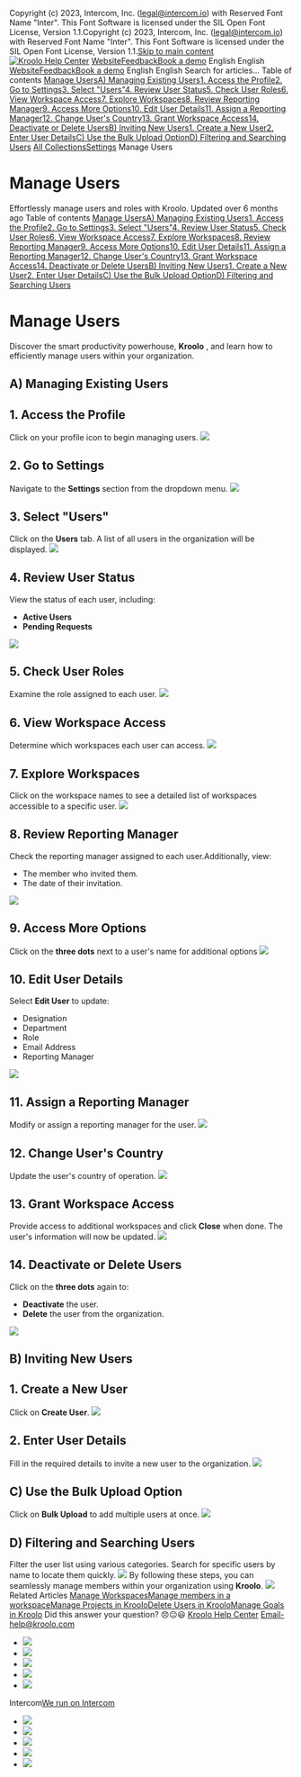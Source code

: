 Copyright (c) 2023, Intercom, Inc. (legal@intercom.io) with Reserved Font Name "Inter". This Font Software is licensed under the SIL Open Font License, Version 1.1.Copyright (c) 2023, Intercom, Inc. (legal@intercom.io) with Reserved Font Name "Inter". This Font Software is licensed under the SIL Open Font License, Version 1.1.[Skip to main content](https://help.kroolo.com/en/articles/10161730-manage-users#main-content)
[![Kroolo Help Center](https://downloads.intercomcdn.com/i/o/h4qkzypg/611116/ee699fbf23fef0f6d8d4f666d84c/37cdcedd14003d8fdcfdeda0a05c09cb)](https://help.kroolo.com/en/)
[Website](https://kroolo.com/)[Feedback](https://kroolo.featurebase.app/)[Book a demo](https://kroolo.com/book-demo)
English
English
[Website](https://kroolo.com/)[Feedback](https://kroolo.featurebase.app/)[Book a demo](https://kroolo.com/book-demo)
English
English
Search for articles...
Table of contents
[Manage Users](https://help.kroolo.com/en/articles/10161730-manage-users#h_c3f5aa3072)[A) Managing Existing Users](https://help.kroolo.com/en/articles/10161730-manage-users#h_3f8fbc7b50)[1. Access the Profile](https://help.kroolo.com/en/articles/10161730-manage-users#h_83e1337e8a)[2. Go to Settings](https://help.kroolo.com/en/articles/10161730-manage-users#h_fe22768128)[3. Select "Users"](https://help.kroolo.com/en/articles/10161730-manage-users#h_87cc439853)[4. Review User Status](https://help.kroolo.com/en/articles/10161730-manage-users#h_d8a6e7eb69)[5. Check User Roles](https://help.kroolo.com/en/articles/10161730-manage-users#h_c1e5702211)[6. View Workspace Access](https://help.kroolo.com/en/articles/10161730-manage-users#h_c42c22c3b6)[7. Explore Workspaces](https://help.kroolo.com/en/articles/10161730-manage-users#h_168d1a0acc)[8. Review Reporting Manager](https://help.kroolo.com/en/articles/10161730-manage-users#h_65588834a5)[9. Access More Options](https://help.kroolo.com/en/articles/10161730-manage-users#h_d97788f9cf)[10. Edit User Details](https://help.kroolo.com/en/articles/10161730-manage-users#h_b992346fa1)[11. Assign a Reporting Manager](https://help.kroolo.com/en/articles/10161730-manage-users#h_263e2e263d)[12. Change User's Country](https://help.kroolo.com/en/articles/10161730-manage-users#h_8fb4ac6857)[13. Grant Workspace Access](https://help.kroolo.com/en/articles/10161730-manage-users#h_b17b8bf164)[14. Deactivate or Delete Users](https://help.kroolo.com/en/articles/10161730-manage-users#h_1aaf07e354)[B) Inviting New Users](https://help.kroolo.com/en/articles/10161730-manage-users#h_b777bc1654)[1. Create a New User](https://help.kroolo.com/en/articles/10161730-manage-users#h_f9cfb4028d)[2. Enter User Details](https://help.kroolo.com/en/articles/10161730-manage-users#h_9ac833ac81)[C) Use the Bulk Upload Option](https://help.kroolo.com/en/articles/10161730-manage-users#h_e1d6751feb)[D) Filtering and Searching Users](https://help.kroolo.com/en/articles/10161730-manage-users#h_11b5dde284)
[All Collections](https://help.kroolo.com/en/)[Settings](https://help.kroolo.com/en/collections/10446517-settings)
Manage Users
# Manage Users
Effortlessly manage users and roles with Kroolo.
Updated over 6 months ago
Table of contents
[Manage Users](https://help.kroolo.com/en/articles/10161730-manage-users#h_c3f5aa3072)[A) Managing Existing Users](https://help.kroolo.com/en/articles/10161730-manage-users#h_3f8fbc7b50)[1. Access the Profile](https://help.kroolo.com/en/articles/10161730-manage-users#h_83e1337e8a)[2. Go to Settings](https://help.kroolo.com/en/articles/10161730-manage-users#h_fe22768128)[3. Select "Users"](https://help.kroolo.com/en/articles/10161730-manage-users#h_87cc439853)[4. Review User Status](https://help.kroolo.com/en/articles/10161730-manage-users#h_d8a6e7eb69)[5. Check User Roles](https://help.kroolo.com/en/articles/10161730-manage-users#h_c1e5702211)[6. View Workspace Access](https://help.kroolo.com/en/articles/10161730-manage-users#h_c42c22c3b6)[7. Explore Workspaces](https://help.kroolo.com/en/articles/10161730-manage-users#h_168d1a0acc)[8. Review Reporting Manager](https://help.kroolo.com/en/articles/10161730-manage-users#h_65588834a5)[9. Access More Options](https://help.kroolo.com/en/articles/10161730-manage-users#h_d97788f9cf)[10. Edit User Details](https://help.kroolo.com/en/articles/10161730-manage-users#h_b992346fa1)[11. Assign a Reporting Manager](https://help.kroolo.com/en/articles/10161730-manage-users#h_263e2e263d)[12. Change User's Country](https://help.kroolo.com/en/articles/10161730-manage-users#h_8fb4ac6857)[13. Grant Workspace Access](https://help.kroolo.com/en/articles/10161730-manage-users#h_b17b8bf164)[14. Deactivate or Delete Users](https://help.kroolo.com/en/articles/10161730-manage-users#h_1aaf07e354)[B) Inviting New Users](https://help.kroolo.com/en/articles/10161730-manage-users#h_b777bc1654)[1. Create a New User](https://help.kroolo.com/en/articles/10161730-manage-users#h_f9cfb4028d)[2. Enter User Details](https://help.kroolo.com/en/articles/10161730-manage-users#h_9ac833ac81)[C) Use the Bulk Upload Option](https://help.kroolo.com/en/articles/10161730-manage-users#h_e1d6751feb)[D) Filtering and Searching Users](https://help.kroolo.com/en/articles/10161730-manage-users#h_11b5dde284)
# Manage Users
Discover the smart productivity powerhouse, **Kroolo** , and learn how to efficiently manage users within your organization.
## **A) Managing Existing Users**
## **1. Access the Profile**
Click on your profile icon to begin managing users.
[![](https://downloads.intercomcdn.com/i/o/h4qkzypg/1258753596/6afc41849b07b61f7419a52f6978/836b6b6f-26ff-4f0e-93e8-392ca536baf2.gif?expires=1747842300&signature=7d8e6fd7872532ed3e722da0e9e08e5fe2c56b985cfd238f13456cc712209253&req=dSIiHs57noRWX%2FMW1HO4zZ8akIP68dK0Cjpu%2FWaVsCJhn6TbjXWPSXmKewhV%0AzJ512qkbGEXYZuiljNY%3D%0A)](https://downloads.intercomcdn.com/i/o/h4qkzypg/1258753596/6afc41849b07b61f7419a52f6978/836b6b6f-26ff-4f0e-93e8-392ca536baf2.gif?expires=1747842300&signature=7d8e6fd7872532ed3e722da0e9e08e5fe2c56b985cfd238f13456cc712209253&req=dSIiHs57noRWX%2FMW1HO4zZ8akIP68dK0Cjpu%2FWaVsCJhn6TbjXWPSXmKewhV%0AzJ512qkbGEXYZuiljNY%3D%0A)
## **2. Go to Settings**
Navigate to the **Settings** section from the dropdown menu.
[![](https://downloads.intercomcdn.com/i/o/h4qkzypg/1258753606/0441e9ec798a98bf5c0259465c7c/04e497f0-5b57-47cb-823a-26d40de4b914.png?expires=1747842300&signature=e52a1026bf86ed423923248f806faad2b8ec199f9e2929273f6f4693e74527de&req=dSIiHs57nodfX%2FMW1HO4zYVlY%2B0NyXRAoG97lnUGlCSAkRy%2BP8Ya8YQiJLhR%0A%2Fkqu6PB724P2vJbv0KU%3D%0A)](https://downloads.intercomcdn.com/i/o/h4qkzypg/1258753606/0441e9ec798a98bf5c0259465c7c/04e497f0-5b57-47cb-823a-26d40de4b914.png?expires=1747842300&signature=e52a1026bf86ed423923248f806faad2b8ec199f9e2929273f6f4693e74527de&req=dSIiHs57nodfX%2FMW1HO4zYVlY%2B0NyXRAoG97lnUGlCSAkRy%2BP8Ya8YQiJLhR%0A%2Fkqu6PB724P2vJbv0KU%3D%0A)
## **3. Select "Users"**
Click on the **Users** tab. A list of all users in the organization will be displayed.
[![](https://downloads.intercomcdn.com/i/o/h4qkzypg/1258753600/56d5d642640c9a789808e8ae7a3f/50553439-e6ea-47fe-a5cc-18e91fd7d300.png?expires=1747842300&signature=47249fbaea11681de00b2cfecb1e6fb315401cc2a3e4324f4eeb9e093a529907&req=dSIiHs57nodfWfMW1HO4zWwgcDJqQLSaq0X4ooK3nwF2U%2B0dRGdG%2FCyQ3jAe%0AlYKNJYs486acQ9pEYVw%3D%0A)](https://downloads.intercomcdn.com/i/o/h4qkzypg/1258753600/56d5d642640c9a789808e8ae7a3f/50553439-e6ea-47fe-a5cc-18e91fd7d300.png?expires=1747842300&signature=47249fbaea11681de00b2cfecb1e6fb315401cc2a3e4324f4eeb9e093a529907&req=dSIiHs57nodfWfMW1HO4zWwgcDJqQLSaq0X4ooK3nwF2U%2B0dRGdG%2FCyQ3jAe%0AlYKNJYs486acQ9pEYVw%3D%0A)
## **4. Review User Status**
View the status of each user, including:
  * **Active Users**
  * **Pending Requests**


[![](https://downloads.intercomcdn.com/i/o/h4qkzypg/1258753616/891a01e1ea6b2436ec35b41c8343/4d4cdaed-1351-49c4-af3c-5945f4681d13.gif?expires=1747842300&signature=f34b325beb097dcfea032235d758f6de5bf204c3286a372a726e2b4270bd63af&req=dSIiHs57nodeX%2FMW1HO4zaPMN0Y5YOleWMLznQjQybNQRIcbP8PgQnqov%2FJ%2B%0APqsUwHXRWwDmdLuOF1Y%3D%0A)](https://downloads.intercomcdn.com/i/o/h4qkzypg/1258753616/891a01e1ea6b2436ec35b41c8343/4d4cdaed-1351-49c4-af3c-5945f4681d13.gif?expires=1747842300&signature=f34b325beb097dcfea032235d758f6de5bf204c3286a372a726e2b4270bd63af&req=dSIiHs57nodeX%2FMW1HO4zaPMN0Y5YOleWMLznQjQybNQRIcbP8PgQnqov%2FJ%2B%0APqsUwHXRWwDmdLuOF1Y%3D%0A)
## **5. Check User Roles**
Examine the role assigned to each user.
[![](https://downloads.intercomcdn.com/i/o/h4qkzypg/1258753601/26e2425808c8ff6c097256e101d9/543e0067-d079-4d8e-8b05-b5cf41f8f1f0.gif?expires=1747842300&signature=af841b302719bc2baeb10b262b8c8a39339170ec649684eeae99eae80c2850c9&req=dSIiHs57nodfWPMW1HO4zXzaezEIDIp3AW3yaoLLAcmxWXYYlXKS%2Ftz6oVfn%0A5OSbp1hlSvx6OcMdqk0%3D%0A)](https://downloads.intercomcdn.com/i/o/h4qkzypg/1258753601/26e2425808c8ff6c097256e101d9/543e0067-d079-4d8e-8b05-b5cf41f8f1f0.gif?expires=1747842300&signature=af841b302719bc2baeb10b262b8c8a39339170ec649684eeae99eae80c2850c9&req=dSIiHs57nodfWPMW1HO4zXzaezEIDIp3AW3yaoLLAcmxWXYYlXKS%2Ftz6oVfn%0A5OSbp1hlSvx6OcMdqk0%3D%0A)
## **6. View Workspace Access**
Determine which workspaces each user can access.
[![](https://downloads.intercomcdn.com/i/o/h4qkzypg/1258753605/a9f67172008e0ecde2419db8b36e/948cbe2f-f0f9-44d6-ac03-1981d477e190.gif?expires=1747842300&signature=37bdd167eabb901d411301c962f90a3dec805199e018dacec47f98e68cd77394&req=dSIiHs57nodfXPMW1HO4zU%2FknayUVu98kFjTtzS777kHSqO0EHTE7cs4Ujv2%0A%2BDdyr4sBHeJkasq5oFE%3D%0A)](https://downloads.intercomcdn.com/i/o/h4qkzypg/1258753605/a9f67172008e0ecde2419db8b36e/948cbe2f-f0f9-44d6-ac03-1981d477e190.gif?expires=1747842300&signature=37bdd167eabb901d411301c962f90a3dec805199e018dacec47f98e68cd77394&req=dSIiHs57nodfXPMW1HO4zU%2FknayUVu98kFjTtzS777kHSqO0EHTE7cs4Ujv2%0A%2BDdyr4sBHeJkasq5oFE%3D%0A)
## **7. Explore Workspaces**
Click on the workspace names to see a detailed list of workspaces accessible to a specific user. 
[![](https://downloads.intercomcdn.com/i/o/h4qkzypg/1258753611/d4ed3f911f24f89fec9179b0999b/1fdfcc43-ccec-4c81-883a-0df217e763cd.gif?expires=1747842300&signature=4d97e4b72d0f623fc5e21b83f2b94d58d79f935f68f2a4bc770c7f5d13240c8b&req=dSIiHs57nodeWPMW1HO4zUiexnUM7wZNunJUBSIn65XjoyDtoHMxN2CuKTFi%0AnCBlCxKXBQI2gW%2BHDzs%3D%0A)](https://downloads.intercomcdn.com/i/o/h4qkzypg/1258753611/d4ed3f911f24f89fec9179b0999b/1fdfcc43-ccec-4c81-883a-0df217e763cd.gif?expires=1747842300&signature=4d97e4b72d0f623fc5e21b83f2b94d58d79f935f68f2a4bc770c7f5d13240c8b&req=dSIiHs57nodeWPMW1HO4zUiexnUM7wZNunJUBSIn65XjoyDtoHMxN2CuKTFi%0AnCBlCxKXBQI2gW%2BHDzs%3D%0A)
## **8. Review Reporting Manager**
Check the reporting manager assigned to each user.Additionally, view:
  * The member who invited them.
  * The date of their invitation. 


[![](https://downloads.intercomcdn.com/i/o/h4qkzypg/1258753615/fadaace7ebee3668d79e74b356d0/4dfee794-be8c-45b6-9910-ccb23a9ee777.png?expires=1747842300&signature=9eb8b5c6d9cf504b330561183106ae51a8c6e2db218738b520a96439dbab92ff&req=dSIiHs57nodeXPMW1HO4zedRR0O4UX1RFEc5gSpGtMaqBjF3wJqcG9MOElFU%0AscbgfhvDn2pkYs3vFak%3D%0A)](https://downloads.intercomcdn.com/i/o/h4qkzypg/1258753615/fadaace7ebee3668d79e74b356d0/4dfee794-be8c-45b6-9910-ccb23a9ee777.png?expires=1747842300&signature=9eb8b5c6d9cf504b330561183106ae51a8c6e2db218738b520a96439dbab92ff&req=dSIiHs57nodeXPMW1HO4zedRR0O4UX1RFEc5gSpGtMaqBjF3wJqcG9MOElFU%0AscbgfhvDn2pkYs3vFak%3D%0A)
## **9. Access More Options**
Click on the **three dots** next to a user's name for additional options
[![](https://downloads.intercomcdn.com/i/o/h4qkzypg/1258753612/48d3b643d8198c47cf82d11d5fae/5455be20-129f-4046-afd5-063045f2cc80.png?expires=1747842300&signature=ee502c208141389e6bbf154b783d4e975c4c82669f98b0ce8c787b4d609e3c74&req=dSIiHs57nodeW%2FMW1HO4zaBQZLDwHMy7BtWb9urt9SvATAw5%2BlgWYdL3KIPZ%0AIHK9FogNoMqQ9MPXzkY%3D%0A)](https://downloads.intercomcdn.com/i/o/h4qkzypg/1258753612/48d3b643d8198c47cf82d11d5fae/5455be20-129f-4046-afd5-063045f2cc80.png?expires=1747842300&signature=ee502c208141389e6bbf154b783d4e975c4c82669f98b0ce8c787b4d609e3c74&req=dSIiHs57nodeW%2FMW1HO4zaBQZLDwHMy7BtWb9urt9SvATAw5%2BlgWYdL3KIPZ%0AIHK9FogNoMqQ9MPXzkY%3D%0A)
## **10. Edit User Details**
Select **Edit User** to update:
  * Designation
  * Department
  * Role
  * Email Address
  * Reporting Manager 


[![](https://downloads.intercomcdn.com/i/o/h4qkzypg/1258753603/ed8ad33c2f6c7ab8b4e023139b8d/b0085b06-f29a-4e54-877e-91fca58f314b.gif?expires=1747842300&signature=26efd98aef2deaed6839c2a04f41d9777c22261728a2b5829d74b1f8088d03c9&req=dSIiHs57nodfWvMW1HO4zf7%2Bf85FYXJe9L0NYqgTtXa2Aop5yJKtkUNrucCZ%0Au9n6%2FDAp3gWkYgwwtUo%3D%0A)](https://downloads.intercomcdn.com/i/o/h4qkzypg/1258753603/ed8ad33c2f6c7ab8b4e023139b8d/b0085b06-f29a-4e54-877e-91fca58f314b.gif?expires=1747842300&signature=26efd98aef2deaed6839c2a04f41d9777c22261728a2b5829d74b1f8088d03c9&req=dSIiHs57nodfWvMW1HO4zf7%2Bf85FYXJe9L0NYqgTtXa2Aop5yJKtkUNrucCZ%0Au9n6%2FDAp3gWkYgwwtUo%3D%0A)
## **11. Assign a Reporting Manager**
Modify or assign a reporting manager for the user. 
[![](https://downloads.intercomcdn.com/i/o/h4qkzypg/1258753614/8e988ed29a516c9b26b1806d2bae/b11a3eba-ec26-421e-b91a-b0d7d4cfb4ed.png?expires=1747842300&signature=09d1a298827d9aecab5e618ddd060caa233142d87e45cd5f222761a6d1f3850d&req=dSIiHs57nodeXfMW1HO4zZoO21qP7797daYdd2siWv%2F%2BaONIQVaix6zBWSNX%0AZJ2Y7vYkRuyuoZiPE7I%3D%0A)](https://downloads.intercomcdn.com/i/o/h4qkzypg/1258753614/8e988ed29a516c9b26b1806d2bae/b11a3eba-ec26-421e-b91a-b0d7d4cfb4ed.png?expires=1747842300&signature=09d1a298827d9aecab5e618ddd060caa233142d87e45cd5f222761a6d1f3850d&req=dSIiHs57nodeXfMW1HO4zZoO21qP7797daYdd2siWv%2F%2BaONIQVaix6zBWSNX%0AZJ2Y7vYkRuyuoZiPE7I%3D%0A)
## **12. Change User's Country**
Update the user's country of operation.
[![](https://downloads.intercomcdn.com/i/o/h4qkzypg/1258753599/eca1a57576e4ded6948a408502b9/062b975e-3331-4950-af0c-006172615586.png?expires=1747842300&signature=7ce47140b72a125a882377853966db26ae22cafe5ddddb2b0f88a5388fed197f&req=dSIiHs57noRWUPMW1HO4zZvtyZvzpHx19Hnbt0gbZ5G2bY%2BzYRIDg9QseFmb%0AhOnLqDF0a1TB9l%2BJQO4%3D%0A)](https://downloads.intercomcdn.com/i/o/h4qkzypg/1258753599/eca1a57576e4ded6948a408502b9/062b975e-3331-4950-af0c-006172615586.png?expires=1747842300&signature=7ce47140b72a125a882377853966db26ae22cafe5ddddb2b0f88a5388fed197f&req=dSIiHs57noRWUPMW1HO4zZvtyZvzpHx19Hnbt0gbZ5G2bY%2BzYRIDg9QseFmb%0AhOnLqDF0a1TB9l%2BJQO4%3D%0A)
## **13. Grant Workspace Access**
Provide access to additional workspaces and click **Close** when done. The user's information will now be updated. 
[![](https://downloads.intercomcdn.com/i/o/h4qkzypg/1258753602/8e330f63a660de4b4993c6b3ce38/93f86ff8-cd67-4320-b05c-fe50152f0ee5.gif?expires=1747842300&signature=33a994a7f4bc6a5585c1f81f7bf6a6a275967f0fe31453d0f4d297783b21564c&req=dSIiHs57nodfW%2FMW1HO4zaLHi4N7mNXbzEowJoP4mviqfJ6OpXMxCu2AemrV%0ASj%2Buh7u%2FGK9YKZvUQPQ%3D%0A)](https://downloads.intercomcdn.com/i/o/h4qkzypg/1258753602/8e330f63a660de4b4993c6b3ce38/93f86ff8-cd67-4320-b05c-fe50152f0ee5.gif?expires=1747842300&signature=33a994a7f4bc6a5585c1f81f7bf6a6a275967f0fe31453d0f4d297783b21564c&req=dSIiHs57nodfW%2FMW1HO4zaLHi4N7mNXbzEowJoP4mviqfJ6OpXMxCu2AemrV%0ASj%2Buh7u%2FGK9YKZvUQPQ%3D%0A)
## **14. Deactivate or Delete Users**
Click on the **three dots** again to:
  * **Deactivate** the user.
  * **Delete** the user from the organization. 


[![](https://downloads.intercomcdn.com/i/o/h4qkzypg/1258753609/6e02d7d57ab994c1c8f550721d0d/22556c74-75dc-42b9-869e-1eafded30102.gif?expires=1747842300&signature=7a0dc90e9e2e721559ab72b77d5b2a684d2b3e5a424f4bf46fa1f5737bccf270&req=dSIiHs57nodfUPMW1HO4zfkpqjdY7prxTjshSEe4R3VDLq85Ew0k25PF8g1Q%0AL7X%2Br%2FykYwYnIBNQtD0%3D%0A)](https://downloads.intercomcdn.com/i/o/h4qkzypg/1258753609/6e02d7d57ab994c1c8f550721d0d/22556c74-75dc-42b9-869e-1eafded30102.gif?expires=1747842300&signature=7a0dc90e9e2e721559ab72b77d5b2a684d2b3e5a424f4bf46fa1f5737bccf270&req=dSIiHs57nodfUPMW1HO4zfkpqjdY7prxTjshSEe4R3VDLq85Ew0k25PF8g1Q%0AL7X%2Br%2FykYwYnIBNQtD0%3D%0A)
## **B) Inviting New Users**
## **1. Create a New User**
Click on **Create User**. 
[![](https://downloads.intercomcdn.com/i/o/h4qkzypg/1258753607/bf387aaa6cf9ad5c9c703557f8c1/b214a4de-41f1-482b-8123-664c23aa0853.png?expires=1747842300&signature=f94df7bf6140ebedd6a00e3c053c6cf4b24412d3cc9ecb2ea5eff953f21a919e&req=dSIiHs57nodfXvMW1HO4zXVjIRfQnJq6UtP%2FjXuNuaRQ6ahjRBhEk2Zaadci%0A%2FlUnRhOUtvk6Tz8BAdI%3D%0A)](https://downloads.intercomcdn.com/i/o/h4qkzypg/1258753607/bf387aaa6cf9ad5c9c703557f8c1/b214a4de-41f1-482b-8123-664c23aa0853.png?expires=1747842300&signature=f94df7bf6140ebedd6a00e3c053c6cf4b24412d3cc9ecb2ea5eff953f21a919e&req=dSIiHs57nodfXvMW1HO4zXVjIRfQnJq6UtP%2FjXuNuaRQ6ahjRBhEk2Zaadci%0A%2FlUnRhOUtvk6Tz8BAdI%3D%0A)
## **2. Enter User Details**
Fill in the required details to invite a new user to the organization.
[![](https://downloads.intercomcdn.com/i/o/h4qkzypg/1258753610/acf284e182dc13aee9d759b6f5ea/05e7c66c-4613-4d33-af67-9dcd548992f1.png?expires=1747842300&signature=9469e3dcc0dbae06df7af53c3952eff130740c165230bd97c2abdef59cb93154&req=dSIiHs57nodeWfMW1HO4zUNXvr%2BEr7XuSRKzLvUPoG%2FQy1bqDLh6jqNC6aZW%0Ax8BQhTYYXD2Cned3ObI%3D%0A)](https://downloads.intercomcdn.com/i/o/h4qkzypg/1258753610/acf284e182dc13aee9d759b6f5ea/05e7c66c-4613-4d33-af67-9dcd548992f1.png?expires=1747842300&signature=9469e3dcc0dbae06df7af53c3952eff130740c165230bd97c2abdef59cb93154&req=dSIiHs57nodeWfMW1HO4zUNXvr%2BEr7XuSRKzLvUPoG%2FQy1bqDLh6jqNC6aZW%0Ax8BQhTYYXD2Cned3ObI%3D%0A)
## C) **Use the Bulk Upload Option**
Click on **Bulk Upload** to add multiple users at once. 
[![](https://downloads.intercomcdn.com/i/o/h4qkzypg/1258753604/95883b77b2416c911014fd15d11e/db541920-ad04-438e-ad4a-2e0d7477a162.png?expires=1747842300&signature=e9e8d96660f4eb3ca79416224d7854e773098f4e01841c8f1b7739d9df407450&req=dSIiHs57nodfXfMW1HO4zU5hggutx%2Bpf5y4oAzs9GhEZp4Zb9G7hqe1NOUIe%0AMDWz69IREJj1mousG2w%3D%0A)](https://downloads.intercomcdn.com/i/o/h4qkzypg/1258753604/95883b77b2416c911014fd15d11e/db541920-ad04-438e-ad4a-2e0d7477a162.png?expires=1747842300&signature=e9e8d96660f4eb3ca79416224d7854e773098f4e01841c8f1b7739d9df407450&req=dSIiHs57nodfXfMW1HO4zU5hggutx%2Bpf5y4oAzs9GhEZp4Zb9G7hqe1NOUIe%0AMDWz69IREJj1mousG2w%3D%0A)
## **D) Filtering and Searching Users**
Filter the user list using various categories. Search for specific users by name to locate them quickly.
[![](https://downloads.intercomcdn.com/i/o/h4qkzypg/1258753608/5d41e61a52b2b1f218a6fbb18d6f/9af3f696-4c12-471c-b7a4-428072ecbcbf.gif?expires=1747842300&signature=ffc798e5f84cb19b8bc190474d8fff1bd84b0bd66a43352083df33348ab892a9&req=dSIiHs57nodfUfMW1HO4zYQUrLICJHXt8TUGTnSwyWHuEshQaEvAvxJ%2FU4D0%0AjEwSGNUx%2BtLoMg3u5JU%3D%0A)](https://downloads.intercomcdn.com/i/o/h4qkzypg/1258753608/5d41e61a52b2b1f218a6fbb18d6f/9af3f696-4c12-471c-b7a4-428072ecbcbf.gif?expires=1747842300&signature=ffc798e5f84cb19b8bc190474d8fff1bd84b0bd66a43352083df33348ab892a9&req=dSIiHs57nodfUfMW1HO4zYQUrLICJHXt8TUGTnSwyWHuEshQaEvAvxJ%2FU4D0%0AjEwSGNUx%2BtLoMg3u5JU%3D%0A)
By following these steps, you can seamlessly manage members within your organization using **Kroolo**. 
[![](https://downloads.intercomcdn.com/i/o/h4qkzypg/1258754024/1b6a63b7153ffef27fd082487c1b/cta-2B2.png?expires=1747842300&signature=9311a71c6013441b8e1fac5dbcfcabd25ea4aeca03bef7cf11763aa364e4a915&req=dSIiHs57mYFdXfMW1HO4zZ1thF6dldazF%2FpeoKa2UXW%2FT5GOpAiCCymhT3o0%0ApeR8SctnHmKoQx9uSkk%3D%0A)](https://kroolo.com/)
Related Articles
[Manage Workspaces](https://help.kroolo.com/en/articles/9772991-manage-workspaces)[Manage members in a workspace](https://help.kroolo.com/en/articles/9775645-manage-members-in-a-workspace)[Manage Projects in Kroolo](https://help.kroolo.com/en/articles/9795542-manage-projects-in-kroolo)[Delete Users in Kroolo](https://help.kroolo.com/en/articles/9895539-delete-users-in-kroolo)[Manage Goals in Kroolo](https://help.kroolo.com/en/articles/9983181-manage-goals-in-kroolo)
Did this answer your question?
😞😐😃
[Kroolo Help Center](https://help.kroolo.com/en/)
Email-help@kroolo.com
  * [![](https://intercom.help/kroolo/assets/svg/icon:social-facebook/FFFFFF)](https://www.facebook.com/profile.php?id=61553808299270)
  * [![](https://intercom.help/kroolo/assets/svg/icon:social-linkedin/FFFFFF)](https://www.linkedin.com/company/getkroolo)
  * [![](https://intercom.help/kroolo/assets/svg/icon:social-instagram/FFFFFF)](https://www.instagram.com/getkroolo)
  * [![](https://intercom.help/kroolo/assets/svg/icon:social-youtube/FFFFFF)](https://www.youtube.com/@getkroolo/featured)
  * [![](https://intercom.help/kroolo/assets/svg/icon:social-twitter-x/FFFFFF)](https://www.twitter.com/getkroolo)


Intercom[We run on Intercom](https://www.intercom.com/intercom-link?company=Kroolo&solution=customer-support&utm_campaign=intercom-link&utm_content=We+run+on+Intercom&utm_medium=help-center&utm_referrer=https%3A%2F%2Fhelp.kroolo.com%2Fen%2Farticles%2F10161730-manage-users&utm_source=desktop-web)
  * [![](https://intercom.help/kroolo/assets/svg/icon:social-facebook/FFFFFF)](https://www.facebook.com/profile.php?id=61553808299270)
  * [![](https://intercom.help/kroolo/assets/svg/icon:social-linkedin/FFFFFF)](https://www.linkedin.com/company/getkroolo)
  * [![](https://intercom.help/kroolo/assets/svg/icon:social-instagram/FFFFFF)](https://www.instagram.com/getkroolo)
  * [![](https://intercom.help/kroolo/assets/svg/icon:social-youtube/FFFFFF)](https://www.youtube.com/@getkroolo/featured)
  * [![](https://intercom.help/kroolo/assets/svg/icon:social-twitter-x/FFFFFF)](https://www.twitter.com/getkroolo)


